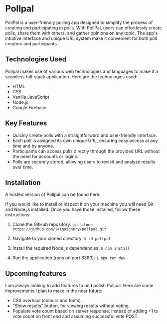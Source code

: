 # Pollpal

PollPal is a user-friendly polling app designed to simplify the process of creating and participating in polls. With PollPal, users can effortlessly create polls, share them with others, and gather opinions on any topic. The app's intuitive interface and unique URL system make it convenient for both poll creators and participants.

## Technologies Used

Pollpal makes use of various web technologies and languages to make it a seamless full-stack application. Here are the technologies used:

- HTML
- CSS
- Vanilla JavaScript
- Node.js
- Google Firebase

## Key Features

- Quickly create polls with a straightforward and user-friendly interface.
- Each poll is assigned its own unique URL, ensuring easy access at any time and by anyone.
- Participants can access polls directly through the provided URL without the need for accounts or logins.
- Polls are securely stored, allowing users to revisit and analyze results over time.

## Installation

A hosted version of Pollpal can be found here:

If you would like to install or inspect it on your machine you will need Git and Node.js installed.
Once you have those installed, follow these instructions:

1. Clone the GitHub repository:
   `git clone https://github.com/jaigaignery/pollpal.git`

2. Navigate to your cloned directory:
   `$ cd pollpal`

3. Install the required Node.js dependencies:
   `$ npm install`

4. Run the application (runs on port 8383):
   `$ npm run dev`

## Upcoming features

I am always looking to add features to and polish Pollpal. Here are some improvements I plan to make in the near future:

- CSS overhaul (colours and fonts).
- "Show results" button, for viewing results without voting.
- Populate vote count based on server response, instead of adding +1 to vote count on front end and assuming successful vote POST.
